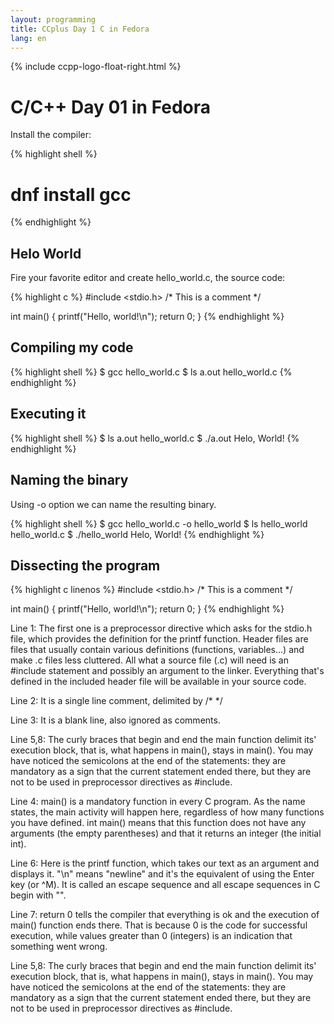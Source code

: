 ```yaml
---
layout: programming
title: CCplus Day 1 C in Fedora
lang: en
---
```

{% include ccpp-logo-float-right.html %}
# C/C++ Day 01 in Fedora

Install the compiler:

{% highlight shell %}
# dnf install gcc
{% endhighlight %}

## Helo World 

Fire your favorite editor and create hello_world.c, the source code:

{% highlight c %}
#include <stdio.h>
/* This is a comment */

int main()
{
    printf("Hello, world!\n");
    return 0;
}
{% endhighlight %}


## Compiling my code

{% highlight shell %}
$ gcc hello_world.c 
$ ls
a.out  hello_world.c
{% endhighlight %}

## Executing it
{% highlight shell %}
$ ls
a.out  hello_world.c
$ ./a.out 
Helo, World!
{% endhighlight %}

## Naming the binary

Using -o option we can name the resulting binary.

{% highlight shell %}
$ gcc hello_world.c -o hello_world
$ ls
hello_world  hello_world.c
$ ./hello_world 
Helo, World!
{% endhighlight %}

## Dissecting the program

{% highlight c linenos  %}
#include <stdio.h>
/* This is a comment */

int main()
{
    printf("Hello, world!\n");
    return 0;
}
{% endhighlight %}

Line 1: The first one is a preprocessor directive which asks for the stdio.h file, which provides the definition for the printf function. Header files are files that usually contain various definitions (functions, variables...) and make .c files less cluttered. All what a source file (.c) will need is an #include statement and possibly an argument to the linker. Everything that's defined in the included header file will be available in your source code.

Line 2: It is a single line comment, delimited by \/*  */

Line 3: It is a blank line, also ignored as comments.

Line 5,8: The curly braces that begin and end the main function delimit its' execution block, that is, what happens in main(), stays in main(). You may have noticed the semicolons at the end of the statements: they are mandatory as a sign that the current statement ended there, but they are not to be used in preprocessor directives as #include.

Line 4: main() is a mandatory function in every C program. As the name states, the main activity will happen here, regardless of how many functions you have defined. int main() means that this function does not have any arguments (the empty parentheses) and that it returns an integer (the initial int). 

Line 6: Here is the printf function, which takes our text as an argument and displays it. "\n" means "newline" and it's the equivalent of using the Enter key (or ^M). It is called an escape sequence and all escape sequences in C begin with "\". 

Line 7: return 0 tells the compiler that everything is ok and the execution of main() function ends there. That is because 0 is the code for successful execution, while values greater than 0 (integers) is an indication that something went wrong. 

Line 5,8: The curly braces that begin and end the main function delimit its' execution block, that is, what happens in main(), stays in main(). You may have noticed the semicolons at the end of the statements: they are mandatory as a sign that the current statement ended there, but they are not to be used in preprocessor directives as #include.
